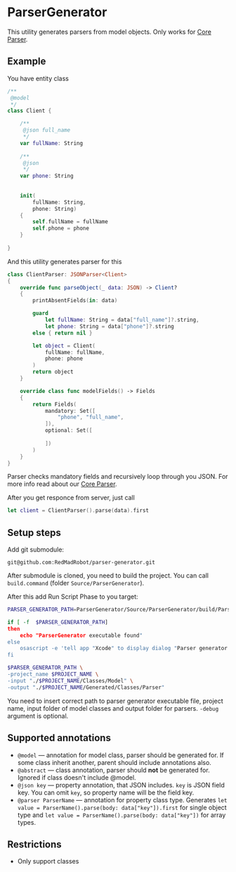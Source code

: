 # ParserGenerator

This utility generates parsers from model objects. Only works for [Core Parser](https://github.com/RedMadRobot/core-parser).

## Example

You have entity class

```swift
/** 
 @model
 */
class Client {

    /**     
     @json full_name
     */
    var fullName: String
    
    /**     
     @json
     */
    var phone: String
    
    
    init(
        fullName: String,
        phone: String)
    {
        self.fullName = fullName
        self.phone = phone
    }
        
}
```

And this utility generates parser for this

```swift
class ClientParser: JSONParser<Client>
{
    override func parseObject(_ data: JSON) -> Client?
    {
        printAbsentFields(in: data)

        guard
            let fullName: String = data["full_name"]?.string,
            let phone: String = data["phone"]?.string
        else { return nil }

        let object = Client(
            fullName: fullName,
            phone: phone
        )
        return object
    }

    override class func modelFields() -> Fields
    {
        return Fields(
            mandatory: Set([
                "phone", "full_name", 
            ]),
            optional: Set([
                
            ])
        )
    }
}

```

Parser checks mandatory fields and recursively loop through you JSON. For more info read about our [Core Parser](https://github.com/RedMadRobot/core-parser).

After you get responce from server, just call

```swift
let client = ClientParser().parse(data).first
```

## Setup steps

Add git submodule:

`git@github.com:RedMadRobot/parser-generator.git`

After submodule is cloned, you need to build the project. You can call `build.command` (folder `Source/ParserGenerator`).

After this add Run Script Phase to you target:

```bash
PARSER_GENERATOR_PATH=ParserGenerator/Source/ParserGenerator/build/ParserGenerator

if [ -f  $PARSER_GENERATOR_PATH]
then
    echo "ParserGenerator executable found"
else
    osascript -e 'tell app "Xcode" to display dialog "Parser generator not Found: \nSource/ParserGenerator" buttons {"OK"} with icon caution'
fi

$PARSER_GENERATOR_PATH \
-project_name $PROJECT_NAME \
-input "./$PROJECT_NAME/Classes/Model" \
-output "./$PROJECT_NAME/Generated/Classes/Parser"
```

You need to insert correct path to parser generator executable file, project name, input folder of model classes and output folder for parsers.
`-debug` argument is optional.

## Supported annotations

* `@model` — annotation for model class, parser should be generated for. If some class inherit another, parent should include annotations also.
* `@abstract` — class annotation, parser should **not** be generated for. Ignored if class doesn't include @model.
* `@json key` — property annotation, that JSON includes. `key` is JSON field key. You can omit `key`, so property name will be the field key.
* `@parser ParserName` — annotation for property class type. Generates `let value = ParserName().parse(body: data["key"]).first` for single object type and `let value = ParserName().parse(body: data["key"])` for array types.

## Restrictions

* Only support classes